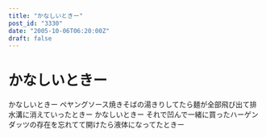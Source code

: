 ```yaml
---
title: "かなしいときー"
post_id: "3330"
date: "2005-10-06T06:20:00Z"
draft: false
---
```


# かなしいときー

かなしいときー ペヤングソース焼きそばの湯きりしてたら麺が全部飛び出て排水溝に消えていったときー  かなしいときー それで凹んで一緒に買ったハーゲンダッツの存在を忘れてて開けたら液体になってたときー
